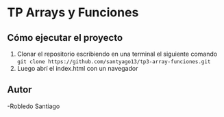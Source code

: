 # TP Arrays y Funciones

## Cómo ejecutar el proyecto

1. Clonar el repositorio escribiendo en una terminal el siguiente comando `git clone https://github.com/santyago13/tp3-array-funciones.git`
1. Luego abrí el index.html con un navegador


## Autor
-Robledo Santiago
